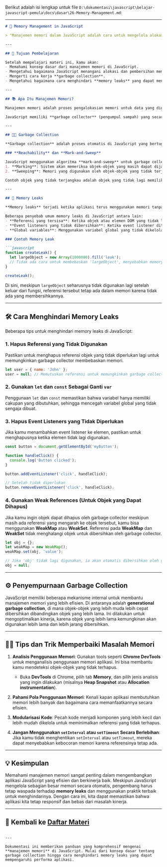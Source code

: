 Berikut adalah isi lengkap untuk file `D:\dokumentasi\javascript\belajar-javascript-pemula\docs\dasar\26-Memory-Management.md`:

---

```markdown
# 🧠 Memory Management in JavaScript

> "Manajemen memori dalam JavaScript adalah cara untuk mengelola alokasi dan pembersihan memori yang digunakan oleh aplikasi selama proses eksekusi. Meskipun JavaScript memiliki pengelola memori otomatis, pemahaman tentang cara memori dikelola dapat membantu kita menulis aplikasi yang lebih efisien."

---

## 🎯 Tujuan Pembelajaran

Setelah mempelajari materi ini, kamu akan:
- Memahami konsep dasar dari manajemen memori di JavaScript.
- Mengetahui bagaimana JavaScript menangani alokasi dan pembersihan memori.
- Mengerti cara kerja **garbage collection**.
- Mengetahui bagaimana cara menghindari **memory leaks** yang dapat mengurangi kinerja aplikasi.

---

## 📚 Apa Itu Manajemen Memori?

Manajemen memori adalah proses pengalokasian memori untuk data yang digunakan oleh program dan kemudian membebaskan memori tersebut ketika sudah tidak digunakan lagi.

JavaScript memiliki **garbage collector** (pengumpul sampah) yang secara otomatis mengelola memori, memastikan bahwa memori yang tidak lagi digunakan dibersihkan. Meskipun demikian, sebagai pengembang, kita harus tetap waspada terhadap potensi masalah memori, seperti **memory leaks**.

---

## 🧑‍💻 Garbage Collection

**Garbage collection** adalah proses otomatis di JavaScript yang bertugas untuk mengidentifikasi objek-objek yang tidak lagi digunakan dan membebaskan memori yang mereka gunakan. Proses ini dilakukan secara otomatis oleh JavaScript, tetapi kita sebagai pengembang perlu memahami prinsip dasarnya.

### **Reachability** dan **Mark-and-Sweep**

JavaScript menggunakan algoritma **mark-and-sweep** untuk garbage collection. Berikut adalah langkah-langkah dasarnya:
1. **Marking**: Sistem akan memeriksa objek-objek yang masih dapat dijangkau (reachable) dari root program. Objek yang tidak dapat dijangkau dianggap tidak terpakai.
2. **Sweeping**: Memori yang digunakan oleh objek-objek yang tidak terjangkau akan dibebaskan.

Contoh objek yang tidak terjangkau adalah objek yang tidak lagi memiliki referensi di dalam kode.

---

## 🧩 Memory Leaks

**Memory leaks** terjadi ketika aplikasi terus menggunakan memori tanpa melepaskannya setelah tidak lagi dibutuhkan, yang dapat menyebabkan aplikasi menjadi lebih lambat dan menghabiskan lebih banyak sumber daya.

Beberapa penyebab umum memory leaks di JavaScript antara lain:
- **Referensi yang tersisa**: Ketika objek atau elemen DOM yang tidak lagi digunakan tetap direferensikan.
- **Event listeners yang tidak dibersihkan**: Ketika event listener ditambahkan tetapi tidak dihapus setelah elemen tidak lagi digunakan.
- **Global variables**: Menggunakan variabel global yang tidak dikelola dengan baik dapat mengakibatkan memori yang tidak dibersihkan.

### Contoh Memory Leak

```javascript
function createLeak() {
  let largeObject = new Array(1000000).fill('leak');
  // Tidak ada cara untuk membebaskan 'largeObject', menyebabkan memory leak.
}

createLeak();
```

Di sini, meskipun `largeObject` seharusnya tidak digunakan lagi setelah keluar dari fungsi, referensi tersebut tetap ada dalam memori karena tidak ada yang membersihkannya.

---

## 🛠️ Cara Menghindari Memory Leaks

Beberapa tips untuk menghindari memory leaks di JavaScript:

### 1. **Hapus Referensi yang Tidak Digunakan**

Pastikan untuk menghapus referensi objek yang tidak diperlukan lagi untuk memungkinkan garbage collector membebaskan memori.

```javascript
let user = { name: 'John' };
user = null; // Memutuskan referensi untuk memungkinkan garbage collection
```

### 2. **Gunakan `let` dan `const` Sebagai Ganti `var`**

Penggunaan `let` dan `const` memastikan bahwa variabel hanya memiliki cakupan yang dibutuhkan, sehingga mencegah variabel global yang tidak sengaja dibuat.

### 3. **Hapus Event Listeners yang Tidak Diperlukan**

Jika kamu menambahkan event listener ke elemen, pastikan untuk menghapusnya ketika elemen tidak lagi digunakan.

```javascript
const button = document.getElementById('myButton');

function handleClick() {
  console.log('Button clicked');
}

button.addEventListener('click', handleClick);

// Setelah tidak diperlukan
button.removeEventListener('click', handleClick);
```

### 4. **Gunakan Weak References (Untuk Objek yang Dapat Dihapus)**

Jika kamu ingin objek dapat dihapus oleh garbage collector meskipun masih ada referensi yang mengarah ke objek tersebut, kamu bisa menggunakan **WeakMap** atau **WeakSet**. Referensi pada **WeakMap** dan **WeakSet** tidak menghalangi objek untuk dibersihkan oleh garbage collector.

```javascript
let obj = {};
let weakMap = new WeakMap();
weakMap.set(obj, 'value');

// Jika 'obj' tidak lagi digunakan, ia akan otomatis dibersihkan oleh garbage collector
obj = null;
```

---

## ⚙️ Penyempurnaan Garbage Collection

JavaScript memiliki beberapa mekanisme internal untuk membantu manajemen memori yang lebih efisien. Di antaranya adalah **generational garbage collection**, di mana objek-objek yang lebih muda lebih cepat dibersihkan dibandingkan objek yang lebih lama. Ini dilakukan untuk mengoptimalkan kinerja, karena objek yang lebih lama kemungkinan akan digunakan lebih lama dan lebih jarang dibersihkan.

---

## 🧑‍💻 Tips dan Trik Memperbaiki Masalah Memori

1. **Analisis Penggunaan Memori**: Gunakan tools seperti **Chrome DevTools** untuk menganalisis penggunaan memori aplikasi. Ini bisa membantu kamu mendeteksi objek-objek yang tidak terhapus.
   
   - Buka **DevTools** di Chrome, pilih tab **Memory**, dan pilih jenis analisis yang ingin dilakukan (misalnya **Heap Snapshot** atau **Allocation instrumentation**).

2. **Pahami Pola Penggunaan Memori**: Kenali kapan aplikasi membutuhkan memori lebih banyak dan bagaimana cara memanfaatkannya secara efisien.

3. **Modularisasi Kode**: Pecah kode menjadi komponen yang lebih kecil dan lebih mudah dikelola untuk meminimalkan referensi yang tidak terhapus.

4. **Jangan Menggunakan `setInterval` atau `setTimeout` Secara Berlebihan**: Jika kamu tidak menghentikan `setInterval` atau `setTimeout`, mereka dapat menyebabkan kebocoran memori karena referensinya tetap ada.

---

## 💡 Kesimpulan

Memahami manajemen memori sangat penting dalam mengembangkan aplikasi JavaScript yang efisien dan berkinerja baik. Meskipun JavaScript mengelola sebagian besar memori secara otomatis, pengembang harus tetap waspada terhadap **memory leaks** dan menggunakan praktik terbaik untuk menghindarinya. Dengan cara ini, kita dapat memastikan bahwa aplikasi kita tetap responsif dan bebas dari masalah kinerja.

---

## 🔁 Kembali ke [Daftar Materi](../../index.md)
```

---

Dokumentasi ini memberikan panduan yang komprehensif mengenai **manajemen memori** di JavaScript. Mulai dari konsep dasar tentang garbage collection hingga cara menghindari memory leaks yang dapat mempengaruhi performa aplikasi.